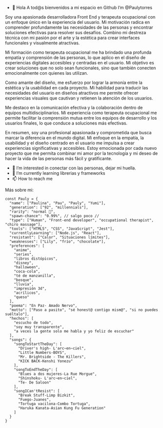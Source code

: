 - 👋 Hola A tod@s bienvenidos a mi espacio en Github
 I’m @Paulytorres

Soy una apasionada desarrolladora Front End y terapeuta ocupacional con un enfoque único en la experiencia del usuario.
Mi motivación radica en comprender profundamente las necesidades de las personas y encontrar soluciones efectivas para resolver sus desafíos.
Combino mi destreza técnica con mi pasión por el arte y la estética para crear interfaces funcionales y visualmente atractivas.

Mi formación como terapeuta ocupacional me ha brindado una profunda empatía y comprensión de las personas, lo que aplico en el diseño de experiencias digitales accesibles y centradas en el usuario.
Mi objetivo es crear soluciones que no solo sean funcionales, sino que también conecten emocionalmente con quienes las utilizan.

Como amante del diseño, me esfuerzo por lograr la armonía entre la estética y la usabilidad en cada proyecto. 
Mi habilidad para traducir las necesidades del usuario en diseños atractivos me permite ofrecer experiencias visuales que cautivan y retienen la atención de los usuarios.

Me destaco en la comunicación efectiva y la colaboración dentro de equipos multidisciplinarios. 
Mi experiencia como terapeuta ocupacional me permite facilitar la comprensión mutua entre los equipos de desarrollo y los usuarios finales, lo que conduce a soluciones más efectivas.

En resumen, soy una profesional apasionada y comprometida que busca marcar la diferencia en el mundo digital. 
Mi enfoque en la empatía, la usabilidad y el diseño centrado en el usuario me impulsa a crear experiencias significativas y accesibles. 
Estoy emocionada por cada nuevo proyecto que me permita combinar mi amor por la tecnología y mi deseo de hacer la vida de las personas más fácil y gratificante.

- 👀 I’m interested in conectar con las personas, dejar mi huella. 
- 🌱 I’m currently learning librerias y frameworks
- 📫 How to reach me 

 Más sobre mi:
```
const Pauly = {
  "name": ["Paulina", "Pau", "Pauly", "Yumi"],
  "generation": ["92", "millennials"],
  "rarity": "normal 👀",
  "spawn-chance": "0.99%", // salgo poco //
  "type": ["Human", "Front-end developer", "occupational therapist", "chiro massage"],
  "tools": ["HTML5", "CSS", "JavaScript", "Jest"],
  "currentlyLearning": ["Node.js", "React"],
  "resistant": ["Calor", "Situaciones límites"],
  "weaknesses": ["Lily", "frío", "chocolate"],
  "preferences": [
    "anime",
    "series",
    "libros distópicos",
    "disney",
    "halloween",
    "coca-cola",
    "té de manzanilla",
    "bosque",
    "lluvia",
    "impresión 3d",
    "acrílicos",
    "queso"
  ],
  "poema": "En Paz- Amado Nervo",
  "motto": ["Paso a pasito", "sé honest@ contigo mism@", "si no puedes suéltalo"],
  "hechos": [
    "escucho de todo",
    "soy muy transparente",
    "a veces la gente solo me habla y yo feliz de escuchar"
  ],
  "songs": {
    "songToStartTheDay": [
      "Driver's high- L'arc~en~ciel",
      "Little Numbers-BOYS",
      "Mr. Brightside - The Killers",
      "KICK BACK-Kenshi Yonezu"
    ],
    "songToEndTheDay": [
      "Blues a dos mujeres-La Rue Morgue",
      "Shinshoku- L'arc~en~ciel",
      "Te- De Saloon"
    ],
    "songICan'tResist": [
      "Break Stuff-Limp Bizkit",
      "Fuego-Juanes",
      "Tortuga vacilona-Combo Tortuga",
      "Haruka Kanata-Asian Kung Fu Generation"
    ]
  }
}
```
<!---
Paulytorres/Paulytorres is a ✨ special ✨ repository because its `README.md` (this file) appears on your GitHub profile.
You can click the Preview link to take a look at your changes.
--->
